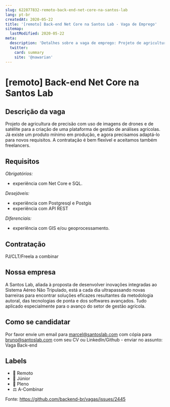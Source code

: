 ```yaml
---
slug: 622877832-remoto-back-end-net-core-na-santos-lab
lang: pt-br
createdAt: 2020-05-22
title: '[remoto] Back-end Net Core na Santos Lab - Vaga de Emprego'
sitemap:
  lastModified: 2020-05-22
meta:
  description: 'Detalhes sobre a vaga de emprego: Projeto de agricultura de precisão com uso de imagens de drones e de satélite para a criação de uma plataforma de gestão de análises agrícolas. Já existe um produto mínimo em produção, e agora precisamos adaptá-lo para novos requisitos. A contratação é bem flexível e aceitamos também freelancers.'
  twitter:
    card: summary
    site: '@nawarian'
---
```


# [remoto] Back-end Net Core na Santos Lab

## Descrição da vaga

Projeto de agricultura de precisão com uso de imagens de drones e de satélite para a criação de uma plataforma de gestão de análises agrícolas. Já existe um produto mínimo em produção, e agora precisamos adaptá-lo para novos requisitos. A contratação é bem flexível e aceitamos também freelancers.

## Requisitos

*Obrigatórios:*
- experiência com Net Core e SQL.

*Desejáveis:*

- experiência com Postgresql e Postgis
- experiência com API REST

*Diferenciais:*
- experiência com GIS e/ou geoprocessamento.

## Contratação

PJ/CLT/Freela a combinar

## Nossa empresa

A Santos Lab, aliada à proposta de desenvolver inovações integradas ao Sistema Aéreo Não Tripulado, está a cada dia ultrapassando novas barreiras para encontrar soluções eficazes resultantes da metodologia autoral, das tecnologias de ponta e dos softwares avançados. Tudo aplicado especialmente para o avanço do setor de gestão agrícola.

## Como se candidatar

Por favor envie um email para marcel@santoslab.com com cópia para bruno@santoslab.com com seu CV ou LinkedIn/Github - enviar no assunto: Vaga Back-end

## Labels

- 🏢 Remoto
- 👦 Júnior
- 👨 Pleno
- ⚖️ A-Combinar

Fonte: https://github.com/backend-br/vagas/issues/2445